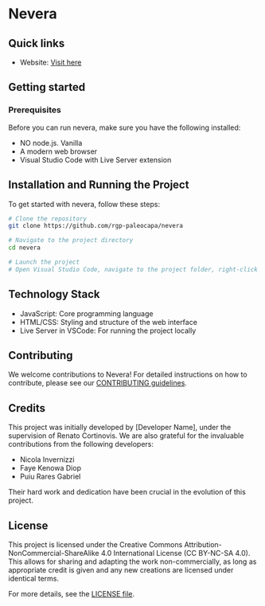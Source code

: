 # Nevera

## Quick links
- Website: [Visit here](https://rgp-paleocapa.github.io/nevera)

## Getting started
### Prerequisites
Before you can run nevera, make sure you have the following installed:

- NO node.js. Vanilla
- A modern web browser
- Visual Studio Code with Live Server extension

## Installation and Running the Project
To get started with nevera, follow these steps:
```bash
# Clone the repository
git clone https://github.com/rgp-paleocapa/nevera

# Navigate to the project directory
cd nevera

# Launch the project
# Open Visual Studio Code, navigate to the project folder, right-click on the 'index.html' file, and select 'Open with Live Server'
```

## Technology Stack
- JavaScript: Core programming language
- HTML/CSS: Styling and structure of the web interface
- Live Server in VSCode: For running the project locally

## Contributing
We welcome contributions to Nevera! For detailed instructions on how to contribute, please see our [CONTRIBUTING guidelines](CONTRIBUTING.md).

## Credits

This project was initially developed by [Developer Name], under the supervision of Renato Cortinovis. We are also grateful for the invaluable contributions from the following developers:

- Nicola Invernizzi
- Faye Kenowa Diop
- Puiu Rares Gabriel

Their hard work and dedication have been crucial in the evolution of this project.

## License

This project is licensed under the Creative Commons Attribution-NonCommercial-ShareAlike 4.0 International License (CC BY-NC-SA 4.0). This allows for sharing and adapting the work non-commercially, as long as appropriate credit is given and any new creations are licensed under identical terms.

<!-- For more details, see the [LICENSE file](https://github.com/rgp-paleocapa/nevera/blob/master/LICENSE). -->
For more details, see the [LICENSE file](LICENSE).




